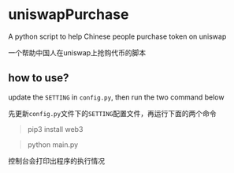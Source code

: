 # uniswapPurchase 
A python script to help Chinese people purchase token on uniswap

一个帮助中国人在uniswap上抢购代币的脚本

## how to use? 

update the `SETTING` in `config.py`, then run the two command below

先更新`config.py`文件下的`SETTING`配置文件，再运行下面的两个命令

> pip3 install web3

> python main.py

控制台会打印出程序的执行情况
